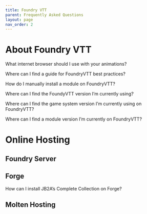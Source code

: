 ```yaml
---
title: Foundry VTT
parent: Frequently Asked Questions
layout: page
nav_order: 2
---
```


# About Foundry VTT

What internet browser should I use with your animations?

Where can I find a guide for FoundryVTT best practices? 

How do I manually install a module on FoundryVTT?

Where can I find the FoundyVTT version I’m currently using?

Where can I find the game system version I’m currently using on FoundryVTT?

Where can I find a module version I’m currently on FoundryVTT?

# Online Hosting
## Foundry Server
## Forge

How can I install JB2A’s Complete Collection on Forge?

## Molten Hosting